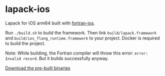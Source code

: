 # lapack-ios

Lapack for iOS arm64 built with [fortran-ios](https://github.com/ColdGrub1384/fortran-ios).

Run `./build.sh` to build the framework. Then link `build/lapack.framework` and `build/ios_flang_runtime.framework` to your project.
Docker is required to build the project.

Note: While building, the Fortran compiler will throw this error: `error: Invalid record`. But it builds successfully anyway.

[Download the pre-built binaries](https://github.com/ColdGrub1384/lapack-ios/releases/download/v1.2/lapack-ios.zip)
